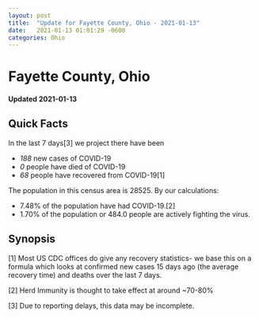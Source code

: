 ```yaml
---
layout: post
title:  "Update for Fayette County, Ohio - 2021-01-13"
date:   2021-01-13 01:01:29 -0600
categories: Ohio
---
```


# Fayette County, Ohio
#### Updated 2021-01-13

## Quick Facts

In the last 7 days[3] we project there have been
- *188* new cases of COVID-19
- *0* people have died of COVID-19
- *68* people have recovered from COVID-19[1]

The population in this census area is 28525. By our calculations:
- 7.48% of the population have had COVID-19.[2]
- 1.70% of the population or 484.0 people are actively fighting the virus.

## Synopsis




[1] Most US CDC offices do give any recovery statistics- we base this on a formula which looks at confirmed new cases
15 days ago (the average recovery time) and deaths over the last 7 days.

[2] Herd Immunity is thought to take effect at around ~70-80%

[3] Due to reporting delays, this data may be incomplete.
 
    